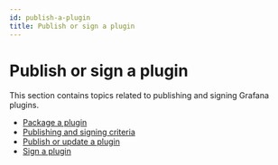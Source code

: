 ```yaml
---
id: publish-a-plugin
title: Publish or sign a plugin
---
```


# Publish or sign a plugin

This section contains topics related to publishing and signing Grafana plugins.

- [Package a plugin](/package-a-plugin.md)
- [Publishing and signing criteria](/publishing-and-signing-criteria.md)
- [Publish or update a plugin](/publish-or-update-a-plugin.md)
- [Sign a plugin](/sign-a-plugin.md)
